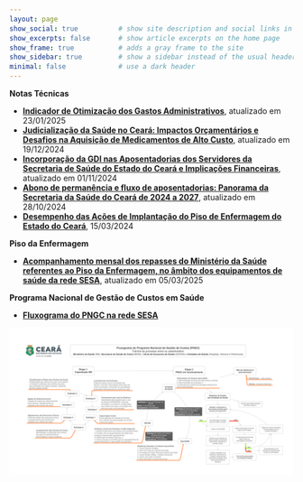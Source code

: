 ```yaml
---
layout: page
show_social: true          # show site description and social links in the footer
show_excerpts: false       # show article excerpts on the home page
show_frame: true           # adds a gray frame to the site
show_sidebar: true         # show a sidebar instead of the usual header
minimal: false             # use a dark header
---
```


**Notas Técnicas**
- **[Indicador de Otimização dos Gastos Administrativos](https://drive.google.com/file/d/10A6spyFnkZToRCoIp4cFu-fz7o7AXjhE/view?usp=sharing)**, atualizado em 23/01/2025
- **[Judicialização da Saúde no Ceará: Impactos Orçamentários e Desafios na Aquisição de Medicamentos de Alto Custo](https://drive.google.com/file/d/10ENEk1DaYseiAlPXaugQUW4m910lmGE_/view?usp=sharing)**, atualizado em 19/12/2024
- **[Incorporação da GDI nas Aposentadorias dos Servidores da Secretaria de Saúde do Estado do Ceará e Implicações Financeiras](https://drive.google.com/file/d/1000KKS4WenqpUQZqgt1VYGU3mg8sacEA/view?usp=sharing)**, atualizado em 01/11/2024
- **[Abono de permanência e fluxo de aposentadorias: Panorama da Secretaria da Saúde do Ceará de 2024 a 2027](https://drive.google.com/file/d/1-gyHx6xYIdwXYC1_FRdZvYw38-KY-2at/view?usp=sharing)**, atualizado em 28/10/2024
- **[Desempenho das Ações de Implantação do Piso de Enfermagem do Estado do Ceará](https://drive.google.com/file/d/1-ybjd_9jriDo5xz2JdfE-eSgCfuKBEvY/view?usp=sharing)**, 15/03/2024

**Piso da Enfermagem** 
- **[Acompanhamento mensal dos repasses do Ministério da Saúde referentes ao Piso da Enfermagem, no âmbito dos equipamentos de saúde da rede SESA](https://docs.google.com/spreadsheets/d/1YTwlfRZ3aJKtyvk0xOx4lp1xXxfXIwoF/edit?usp=sharing&ouid=114592763210981187925&rtpof=true&sd=true)**, atualizado em 05/03/2025

**Programa Nacional de Gestão de Custos em Saúde**
- **[Fluxograma do PNGC na rede SESA](https://drive.google.com/file/d/11PkxblUYtaKMTnmdlOhuouIbvuS7WkA2/view?usp=sharing)** 
<img src="/fluxograma-pngc-v6.png" alt="Fluxograma do PNGC na rede SESA" style="width: 2000px;">



